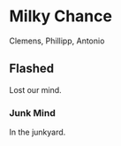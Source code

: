 Milky Chance
============

Clemens, Phillipp, Antonio

Flashed
-------

Lost our mind.

### Junk Mind

In the junkyard.
